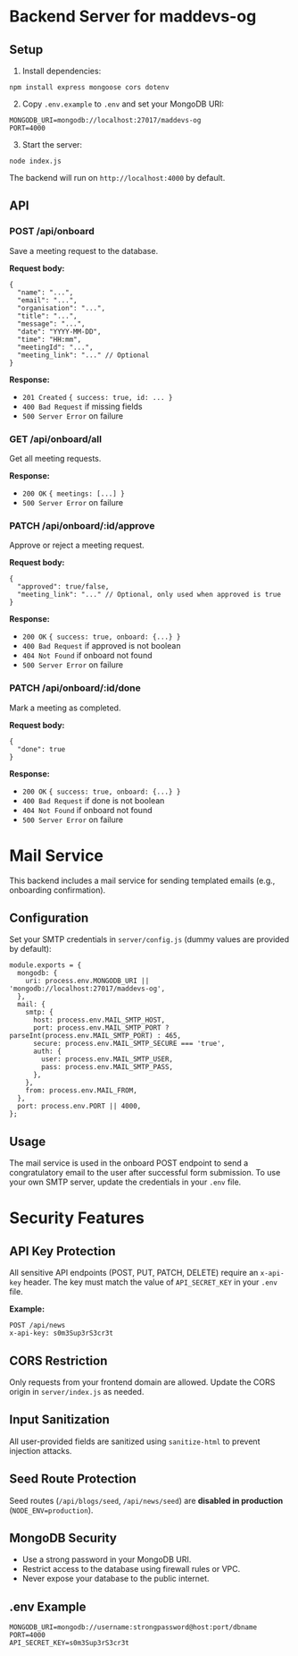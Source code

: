 # Backend Server for maddevs-og

## Setup

1. Install dependencies:

```
npm install express mongoose cors dotenv
```

2. Copy `.env.example` to `.env` and set your MongoDB URI:

```
MONGODB_URI=mongodb://localhost:27017/maddevs-og
PORT=4000
```

3. Start the server:

```
node index.js
```

The backend will run on `http://localhost:4000` by default.

## API

### POST /api/onboard
Save a meeting request to the database.

**Request body:**
```
{
  "name": "...",
  "email": "...",
  "organisation": "...",
  "title": "...",
  "message": "...",
  "date": "YYYY-MM-DD",
  "time": "HH:mm",
  "meetingId": "...",
  "meeting_link": "..." // Optional
}
```

**Response:**
- `201 Created` `{ success: true, id: ... }`
- `400 Bad Request` if missing fields
- `500 Server Error` on failure 

### GET /api/onboard/all
Get all meeting requests.

**Response:**
- `200 OK` `{ meetings: [...] }`
- `500 Server Error` on failure

### PATCH /api/onboard/:id/approve
Approve or reject a meeting request.

**Request body:**
```
{
  "approved": true/false,
  "meeting_link": "..." // Optional, only used when approved is true
}
```

**Response:**
- `200 OK` `{ success: true, onboard: {...} }`
- `400 Bad Request` if approved is not boolean
- `404 Not Found` if onboard not found
- `500 Server Error` on failure

### PATCH /api/onboard/:id/done
Mark a meeting as completed.

**Request body:**
```
{
  "done": true
}
```

**Response:**
- `200 OK` `{ success: true, onboard: {...} }`
- `400 Bad Request` if done is not boolean
- `404 Not Found` if onboard not found
- `500 Server Error` on failure

# Mail Service

This backend includes a mail service for sending templated emails (e.g., onboarding confirmation).

## Configuration

Set your SMTP credentials in `server/config.js` (dummy values are provided by default):

```
module.exports = {
  mongodb: {
    uri: process.env.MONGODB_URI || 'mongodb://localhost:27017/maddevs-og',
  },
  mail: {
    smtp: {
      host: process.env.MAIL_SMTP_HOST,
      port: process.env.MAIL_SMTP_PORT ? parseInt(process.env.MAIL_SMTP_PORT) : 465,
      secure: process.env.MAIL_SMTP_SECURE === 'true',
      auth: {
        user: process.env.MAIL_SMTP_USER,
        pass: process.env.MAIL_SMTP_PASS,
      },
    },
    from: process.env.MAIL_FROM,
  },
  port: process.env.PORT || 4000,
};
```

## Usage

The mail service is used in the onboard POST endpoint to send a congratulatory email to the user after successful form submission. To use your own SMTP server, update the credentials in your `.env` file. 

# Security Features

## API Key Protection
All sensitive API endpoints (POST, PUT, PATCH, DELETE) require an `x-api-key` header. The key must match the value of `API_SECRET_KEY` in your `.env` file.

**Example:**
```
POST /api/news
x-api-key: s0m3Sup3rS3cr3t
```

## CORS Restriction
Only requests from your frontend domain are allowed. Update the CORS origin in `server/index.js` as needed.

## Input Sanitization
All user-provided fields are sanitized using `sanitize-html` to prevent injection attacks.

## Seed Route Protection
Seed routes (`/api/blogs/seed`, `/api/news/seed`) are **disabled in production** (`NODE_ENV=production`).

## MongoDB Security
- Use a strong password in your MongoDB URI.
- Restrict access to the database using firewall rules or VPC.
- Never expose your database to the public internet.

## .env Example
```
MONGODB_URI=mongodb://username:strongpassword@host:port/dbname
PORT=4000
API_SECRET_KEY=s0m3Sup3rS3cr3t
``` 